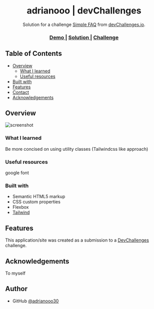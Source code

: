 <!-- Please update value in the {}  -->

<h1 align="center">adrianooo | devChallenges</h1>

<div align="center">
   Solution for a challenge <a href="https://devchallenges.io/challenge/simple-faq-challenge" target="_blank">Simple FAQ</a> from <a href="http://devchallenges.io" target="_blank">devChallenges.io</a>.
</div>

<div align="center">
  <h3>
    <a href="https://adrianooo30.github.io/simple-faq/design/Desktop_1350px.jpg">
      Demo
    </a>
    <span> | </span>
    <a href="https://adrianooo30.github.io/simple-faq">
      Solution
    </a>
    <span> | </span>
    <a href="https://devchallenges.io/challenge/simple-faq-challenge">
      Challenge
    </a>
  </h3>
</div>

<!-- TABLE OF CONTENTS -->

## Table of Contents

- [Overview](#overview)
  - [What I learned](#what-i-learned)
  - [Useful resources](#useful-resources)
- [Built with](#built-with)
- [Features](#features)
- [Contact](#contact)
- [Acknowledgements](#acknowledgements)

<!-- OVERVIEW -->

## Overview

![screenshot](https://adrianooo30.github.io/simple-faq/thumbnail.png)

<!--
Introduce your projects by taking a screenshot or a gif. Try to tell visitors a story about your project by answering:

- What have you learned/improved?
- Your wisdom? :)
-->

### What I learned

Be more concised on using utility classes (Tailwindcss like approach)

### Useful resources

google font

### Built with

- Semantic HTML5 markup
- CSS custom properties
- Flexbox
- [Tailwind](https://tailwindcss.com/)

## Features

<!-- List the features of your application or follow the template. Don't share the figma file here :) -->

This application/site was created as a submission to a [DevChallenges](https://devchallenges.io/challenges-dashboard) challenge.

## Acknowledgements

To myself

## Author

<!-- - Website [adrianooo30.github.io](https://adrianooo30.github.io) -->
- GitHub [@adrianooo30](https://github.com/adrianooo30)
